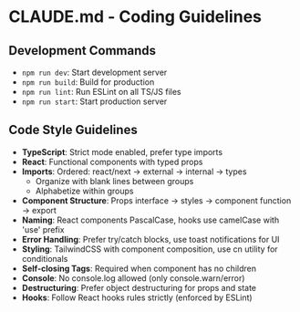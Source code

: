 # CLAUDE.md - Coding Guidelines

## Development Commands
- `npm run dev`: Start development server
- `npm run build`: Build for production
- `npm run lint`: Run ESLint on all TS/JS files
- `npm run start`: Start production server

## Code Style Guidelines
- **TypeScript**: Strict mode enabled, prefer type imports
- **React**: Functional components with typed props
- **Imports**: Ordered: react/next → external → internal → types
  - Organize with blank lines between groups
  - Alphabetize within groups
- **Component Structure**: Props interface → styles → component function → export
- **Naming**: React components PascalCase, hooks use camelCase with 'use' prefix
- **Error Handling**: Prefer try/catch blocks, use toast notifications for UI
- **Styling**: TailwindCSS with component composition, use cn utility for conditionals
- **Self-closing Tags**: Required when component has no children
- **Console**: No console.log allowed (only console.warn/error)
- **Destructuring**: Prefer object destructuring for props and state
- **Hooks**: Follow React hooks rules strictly (enforced by ESLint)
